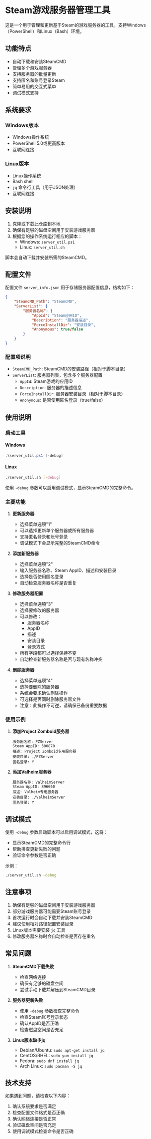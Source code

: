 # Steam游戏服务器管理工具

这是一个用于管理和更新基于Steam的游戏服务器的工具，支持Windows（PowerShell）和Linux（Bash）环境。

## 功能特点

* 自动下载和安装SteamCMD
* 管理多个游戏服务器
* 支持服务器的批量更新
* 支持匿名和账号登录Steam
* 简单易用的交互式菜单
* 调试模式支持

## 系统要求

### Windows版本

* Windows操作系统
* PowerShell 5.0或更高版本
* 互联网连接

### Linux版本

* Linux操作系统
* Bash shell
* `jq` 命令行工具（用于JSON处理）
* 互联网连接

## 安装说明

1. 克隆或下载此仓库到本地
2. 确保有足够的磁盘空间用于安装游戏服务器
3. 根据您的操作系统运行相应的脚本：
    * Windows: `server_util.ps1`
    * Linux: `server_util.sh`

脚本会自动下载并安装所需的SteamCMD。

## 配置文件

配置文件 `server_info.json` 用于存储服务器配置信息，结构如下：

```json
{
    "SteamCMD_Path": "SteamCMD",
    "ServerList": {
        "服务器名称": {
            "AppId": "Steam应用ID",
            "Description": "服务器描述",
            "ForceInstallDir": "安装目录",
            "Anonymous": true/false
        }
    }
}
```

### 配置项说明

* `SteamCMD_Path`: SteamCMD的安装路径（相对于脚本目录）
* `ServerList`: 服务器列表，包含多个服务器配置
  * `AppId`: Steam游戏的应用ID
  * `Description`: 服务器的描述信息
  * `ForceInstallDir`: 服务器安装目录（相对于脚本目录）
  * `Anonymous`: 是否使用匿名登录（true/false）

## 使用说明

### 启动工具

#### Windows

```powershell
.\server_util.ps1 [-debug]
```

#### Linux

```bash
./server_util.sh [-debug]
```

使用 `-debug` 参数可以启用调试模式，显示SteamCMD的完整命令。

### 主要功能

1. **更新服务器**
    * 选择菜单选项"1"
    * 可以选择更新单个服务器或所有服务器
    * 支持匿名登录和账号登录
    * 调试模式下会显示完整的SteamCMD命令

2. **添加新服务器**
    * 选择菜单选项"2"
    * 输入服务器名称、Steam AppID、描述和安装目录
    * 选择是否使用匿名登录
    * 自动检查服务器名称是否重复

3. **修改服务器配置**
    * 选择菜单选项"3"
    * 选择要修改的服务器
    * 可以修改：
        * 服务器名称
        * AppID
        * 描述
        * 安装目录
        * 登录方式
    * 所有字段都可以选择保持不变
    * 自动检查新服务器名称是否与现有名称冲突

4. **删除服务器**
    * 选择菜单选项"4"
    * 选择要删除的服务器
    * 系统会要求确认删除操作
    * 可选择是否同时删除服务器文件
    * 注意：此操作不可逆，请确保已备份重要数据

### 使用示例

1. **添加Project Zomboid服务器**

    ```text
    服务器名称: PZServer
    Steam AppID: 380870
    描述: Project Zomboid专用服务器
    安装目录: ./PZServer
    匿名登录: Y
    ```

2. **添加Valheim服务器**

    ```text
    服务器名称: ValheimServer
    Steam AppID: 896660
    描述: Valheim专用服务器
    安装目录: ./ValheimServer
    匿名登录: Y
    ```

## 调试模式

使用 `-debug` 参数启动脚本可以启用调试模式，这将：

* 显示SteamCMD的完整命令行
* 帮助排查更新失败的问题
* 验证命令参数是否正确

示例：

```bash
./server_util.sh -debug
```

## 注意事项

1. 确保有足够的磁盘空间用于安装游戏服务器
2. 部分游戏服务器可能需要Steam账号登录
3. 首次运行时会自动下载并安装SteamCMD
4. 建议使用相对路径配置安装目录
5. Linux版本需要安装 `jq` 工具
6. 修改服务器名称时会自动检查是否存在重名

## 常见问题

1. **SteamCMD下载失败**
    * 检查网络连接
    * 确保有足够的磁盘空间
    * 尝试手动下载并解压到SteamCMD目录

2. **服务器更新失败**
    * 使用 `-debug` 参数检查完整命令
    * 检查Steam账号登录状态
    * 确认AppID是否正确
    * 检查磁盘空间是否充足

3. **Linux版本缺少jq**
    * Debian/Ubuntu: `sudo apt-get install jq`
    * CentOS/RHEL: `sudo yum install jq`
    * Fedora: `sudo dnf install jq`
    * Arch Linux: `sudo pacman -S jq`

## 技术支持

如果遇到问题，请检查以下内容：

1. 确认系统要求是否满足
2. 检查配置文件格式是否正确
3. 确认网络连接是否正常
4. 验证磁盘空间是否充足
5. 使用调试模式检查命令是否正确
